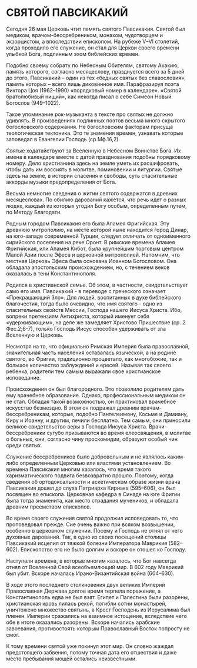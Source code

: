 # СВЯТОЙ ПАВСИКАКИЙ

Сегодня 26 мая Церковь чтит память святого Павсикакия. Святой был медиком, врачом-бессребреником, монахом, чудотворцем и экзорцистом, а впоследствии епископом. На рубеже V–VI столетий, когда проходило его служение, он стал для Церкви своего времени улыбкой Бога, подлинным эхом библейских времен.

Подобно своему собрату по Небесным Обителям, святому Акакию, память которого, согласно месяцеслову, празднуется всего за 5 дней до этого, Павсикакий – один из тех «бедных святых без славословия», память которых – всего лишь диковинное имя. Парафразируя поэта Виктора Цоя (1962–1990) «порядковый номер в календаре». «Святой братолюбивый нищий», как некогда писал о себе Симеон Новый Богослов (949–1022).

Такое упоминание рок-музыканта в тексте про святых не должно удивлять. В произведениях подлинных поэтов весьма много скрытого богословского содержания. Не богословским факторам присуща теологическая тектоника. Это те знамения времен, узнавать которые заповедал в Евангелии Господь (ср.Мф.16,2).

Святые ходатайствуют за Вселенную в Небесном Воинстве Бога. Их имена в календаре вместе с датой празднования подобны порядковому номеру. Дело христианина здесь на земле уметь их расшифровать, чтобы дать им воссиять в молитве, поминовении и литургии. Святые здесь на земле, в истории спасения и свободы, суть спасительные аккорды музыки предопределения от Бога.

Весьма немногие сведения о житии святого содержатся в древних месяцесловах. По обилию дарований кажется, что речь идет о разных людях, каждый из которых угодил Богу особым, определенным путем, по Методу Благодати.

Родным городом Павсикакия его была Апамея Фригийская. Эту древнюю митрополию, на месте которой ныне находится город Динар, на юго-западе современной Турции, следует отличать от одноименного сирийского поселения на реке Оронт. В римские времена Апамея Фригийская, или Апамея Кибот, была крупнейшим торговым центром Малой Азии после Эфеса и церковной митрополией. Напомним, что местная Церковь Эфеса была основана Иоанном Богословом. Она обладала апостольским происхождением, но, с течением веков оказалась в тени Константинополя.

Родился в христианской семье. Об этом, в частности, свидетельствует само его имя. Павсикакий - в переводе с греческого означает «Прекращающий Зло». Для людей, воспитанных в духе библейского благочестия, тогда было очевидно, что имя святого - одно из спасительных свойств Мессии, Господа нашего Иисуса Христа. Ибо, вопреки претензиям Антихриста, который именует себя «удерживающим», на деле же замедляет Христово Пришествие (ср. 2 Фес.2;6-7), только Господь Иисус способен удерживать от зла Вселенную и Церковь.

Несмотря на то, что официально Римская Империя была православной, значительная часть населения оставалась языческой, а на родине святого, во Фригии, традиционно процветало, как многобожие, так и большое количество заблуждений и ересей. Называя так своего ребенка, родители тем самым выражали свое христианское исповедание.

Происхождения он был благородного. Это позволило родителям дать ему врачебное образование. Однако, профессиональным медиком он не стал. Обладая такой возможностью, он практиковал врачебное искусство безмездно. В этом он подражал древним врачам-бессребреникам, которые, подобно Пантелеимону, Косьме и Дамиану, Киру и Иоанну, и другим, лечили бесплатно. Тем самым, они приносили великое свидетельство веры в Господа Иисуса Христа. Врачи-бессребреники сугубо призываются во время елеосвящения, в молитве о больных, они, согласно чину проскомидии, образуют особый чин среди святых.

Служение бессребреников было добровольным и не являлось каким-либо определенным Церковью или властями установлением. Во времена Павсикакия многим казалось, что время такого харизматического подвига безвозвратно прошло. Поэтому, когда сведения об ортодоксальности и аскетическом образе жизни врача Павсикакия дошел до слуха Патриарха Кириака (595–606), он был посвящен во епископа. Церковная кафедра в Синаде на юге Фригии была тогда знаменита, как место страдания мучеников, и обладала древним преемством епископов.

Во время своего служения святой продолжил исповедовать то, что проповедовал прежде. Сие очень важно при всяком возвышении, особенно в церковном служении. Посему и Господь не отнял от него духовных дарований. Так, в одно из своих посещений столицы Павсикакий исцелил от тяжкой болезни Императора Маврикия (582–602). Епископство его не было долгим и вскоре он отошел ко Господу.

Наступали времена, в которые многим казалось, что Бог навсегда отнял от Вселенной Свой всеобъемлющий мир. В 602 году Маврикий был убит. Вскоре началась Ирано-Византийская война (604–630).

В ходе этого последнего столкновения двух великих Империй Православная Держава долгое время терпела поражение, а Константинополь едва не был взят. Египет и Палестина были разорены, христианская кровь лилась рекой, погибли сотни монастырей, уничтожено множество святынь, а Крест Господень из Иерусалима был пленен. Империи сражались на взаимное истощение, вследствие чего обе в итоге оказались разорены. Вскоре начались арабские завоевания, противостоять которым Православный Восток попросту не cмог.

К тому времени святой уже покинул этот мир. Он словно жаждал предстоящего забвения, потому точная дата его отшествия и даже место пребывания мощей остались неизвестными.
